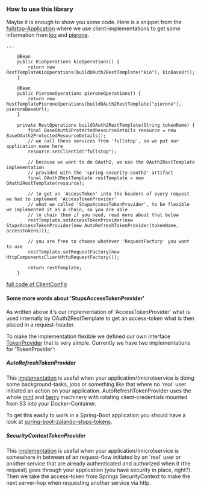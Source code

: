 ### How to use this library

Maybe it is enough to show you some code. Here is a snippet from the [fullstop-Application](https://github.com/zalando-stups/fullstop) where we use client-implementations to get some information from [kio](https://github.com/zalando-stups/kio) and [pierone](https://github.com/zalando-stups/pierone).


```
...

    @Bean
    public KioOperations kioOperations() {
        return new RestTemplateKioOperations(buildOAuth2RestTemplate("kio"), kioBaseUrl);
    }

    @Bean
    public PieroneOperations pieroneOperations() {
        return new RestTemplatePieroneOperations(buildOAuth2RestTemplate("pierone"), pieroneBaseUrl);
    }

    private RestOperations buildOAuth2RestTemplate(String tokenName) {
        final BaseOAuth2ProtectedResourceDetails resource = new BaseOAuth2ProtectedResourceDetails();
        // we call these services from 'fullstop', so we put our application name here
        resource.setClientId("fullstop");

        // because we want to do OAuth2, we use the OAuth2RestTemplate implementation
        // provided with the 'spring-security-oauth2' artifact
        final OAuth2RestTemplate restTemplate = new OAuth2RestTemplate(resource);

        // to get an 'AccessToken' into the headers of every request we had to implement 'AccessTokenProvider'
        // what we called 'StupsAccessTokenProvider', to be flexible we implemented it as a chain, so you are able
        // to chain them if you need, read more about that below
        restTemplate.setAccessTokenProvider(new StupsAccessTokenProvider(new AutoRefreshTokenProvider(tokenName, accessTokens)));

        // you are free to choose whatever 'RequestFactory' you want to use
        restTemplate.setRequestFactory(new HttpComponentsClientHttpRequestFactory());

        return restTemplate;
    }
```

[full code of ClientConfig](https://github.com/zalando-stups/fullstop/blob/master/fullstop/src/main/java/org/zalando/stups/fullstop/config/ClientConfig.java)

#### Some more words about 'StupsAccessTokenProvider'

As written above it's our implementation of 'AccessTokenProvider' what is used internally by OAuth2RestTemplate to get an
access-token what is then placed in a request-header.

To make the implementation flexible we defined our own interface [TokenProvider](https://github.com/zalando-stups/stups-spring-oauth2-support/blob/master/stups-spring-oauth2-client/src/main/java/org/zalando/stups/oauth2/spring/client/TokenProvider.java) that is very simple. Currently we have two implementations for 'TokenProvider':

##### AutoRefreshTokenProvider

This [implementation](https://github.com/zalando-stups/stups-spring-oauth2-support/blob/master/stups-spring-oauth2-client/src/main/java/org/zalando/stups/oauth2/spring/client/AutoRefreshTokenProvider.java) is useful when your application/(micro)service is doing some background-tasks, jobs or something like that where
no 'real' user initiated an action on your application. AutoRefreshTokenProvider uses the whole [mint](http://stups.readthedocs.org/en/latest/components/mint.html) and [berry](http://stups.readthedocs.org/en/latest/components/berry.html) machinery with rotating client-credentials mounted from S3 into your Docker-Container.

To get this easily to work in a Spring-Boot application you should have a look at [spring-boot-zalando-stups-tokens](https://github.com/zalando-stups/spring-boot-zalando-stups-tokens).

##### SecurityContextTokenProvider

This [implementation](https://github.com/zalando-stups/stups-spring-oauth2-support/blob/master/stups-spring-oauth2-client/src/main/java/org/zalando/stups/oauth2/spring/client/SecurityContextTokenProvider.java) is useful when your application/(micro)service is somewhere in between of an request-flow initiated by an
'real' user or another service that are already authenticated and authorized when it (the request) goes through your application (you have security in place, right?). Then we take the access-token from Springs SecurityContext to make the next server-hop when requesting another service via http.